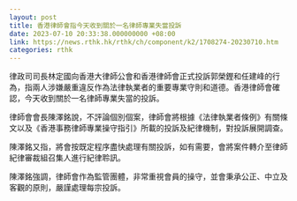 ```yaml
---
layout: post
title: 香港律師會指今天收到關於一名律師專業失當投訴
date: 2023-07-10 20:33:38.000000000 +08:00
link: https://news.rthk.hk/rthk/ch/component/k2/1708274-20230710.htm
categories: rthk
---
```


律政司司長林定國向香港大律師公會和香港律師會正式投訴郭榮鏗和任建峰的行為，指兩人涉嫌嚴重違反作為法律執業者的重要專業守則和道德。香港律師會確認，今天收到關於一名律師專業失當的投訴。

律師會會長陳澤銘說，不評論個別個案，律師會將根據《法律執業者條例》有關條文以及《香港事務律師專業操守指引》所載的投訴及紀律機制，對投訴展開調查。

陳澤銘又指，將會按既定程序盡快處理有關投訴，如有需要，會將案件轉介至律師紀律審裁組召集人進行紀律聆訊。

陳澤銘強調，律師會作為監管團體，非常重視會員的操守，並會秉承公正、中立及客觀的原則，嚴謹處理每宗投訴。
